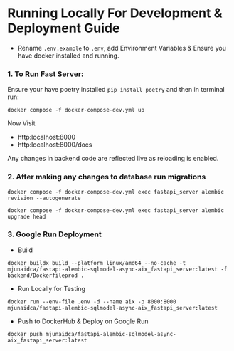 # Running Locally For Development & Deployment Guide

-  Rename `.env.example` to `.env`, add Environment Variables & Ensure you have docker installed and running.

### 1. To Run Fast Server:

Ensure your have poetry installed `pip install poetry` and then in terminal run:

```docker compose -f docker-compose-dev.yml up```

Now Visit

- http:localhost:8000
- http:localhost:8000/docs

Any changes in backend code are reflected live as reloading is enabled.

### 2. After making any changes to database run migrations

```
docker compose -f docker-compose-dev.yml exec fastapi_server alembic revision --autogenerate

docker compose -f docker-compose-dev.yml exec fastapi_server alembic upgrade head
```

### 3. Google Run Deployment

- Build

`docker buildx build --platform linux/amd64 --no-cache -t mjunaidca/fastapi-alembic-sqlmodel-async-aix_fastapi_server:latest -f backend/Dockerfileprod .`

- Run Locally for Testing

`docker run --env-file .env -d --name aix -p 8000:8000  mjunaidca/fastapi-alembic-sqlmodel-async-aix_fastapi_server:latest  `

- Push to DockerHub & Deploy on Google Run

`docker push mjunaidca/fastapi-alembic-sqlmodel-async-aix_fastapi_server:latest`
